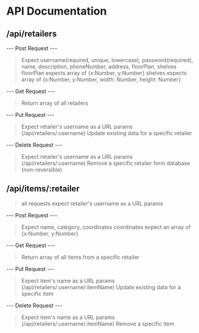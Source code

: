 # API Documentation #

## /api/retailers ##
---  Post Request  ---
> Expect username(required, unique, lowercase), password(required), name, description, phoneNumber, address, floorPlan, shelves
> floorPlan expects array of {x:Number, y:Number}
> shelves expects array of {x:Number, y:Number, width: Number, height: Number}

--- Get Request ---
> Return array of all retailers

--- Put Request ---
> Expect retailer's username as a URL params (/api/retailers/:username)
> Update existing data for a specific retailer

--- Delete Request ---
> Expect retailer's username as a URL params (/api/retailers/:username)
> Remove a specific retailer form database (non-reversible)


## /api/items/:retailer ##
> all requests expect retailer's username as a URL params

---  Post Request  ---
> Expect name, category, coordinates
> coordinates expect an array of {x:Number, y:Number}

--- Get Request ---
> Return array of all items from a specific retailer

--- Put Request ---
> Expect item's name as a URL params (/api/retailers/:username/:itemName)
> Update existing data for a specific item

--- Delete Request ---
> Expect item's name as a URL params (/api/retailers/:username/:itemName)
> Remove a specific item